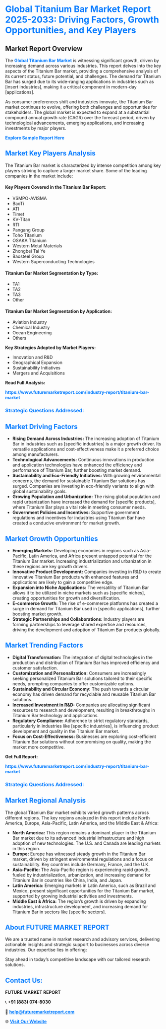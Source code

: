 <h1 style="color: #007BFF;">Global Titanium Bar Market Report 2025-2033: Driving Factors, Growth Opportunities, and Key Players</h1>

<section id="overview">
<h2>Market Report Overview</h2>
<p>The <a href="https://www.futuremarketreport.com/industry-report/titanium-bar-market" style="color: #007BFF; text-decoration: none;"><strong>Global Titanium Bar Market</strong></a> is witnessing significant growth, driven by increasing demand across various industries. This report delves into the key aspects of the Titanium Bar market, providing a comprehensive analysis of its current status, future potential, and challenges. The demand for Titanium Bar has surged due to its wide-ranging applications in industries such as [insert industries], making it a critical component in modern-day [applications].</p>
<p>As consumer preferences shift and industries innovate, the Titanium Bar market continues to evolve, offering both challenges and opportunities for stakeholders. The global market is expected to expand at a substantial compound annual growth rate (CAGR) over the forecast period, driven by technological advancements, emerging applications, and increasing investments by major players.</p>
</section>

<section id="overview">
<p><a href="https://www.futuremarketreport.com/request-sample/reportId=114862" style="color: #007BFF; text-decoration: none;"><strong>Explore Sample Report Here</strong></a></p>
</section>

<section id="key-players">
<h2 style="color: #007BFF;">Market Key Players Analysis</h2>
<p>The Titanium Bar market is characterized by intense competition among key players striving to capture a larger market share. Some of the leading companies in the market include:</p>
<h4>Key Players Covered in the Titanium Bar Report:</h4>
<ul><li>VSMPO-AVISMA</li><li>BaoTi</li><li>ATI</li><li>Timet</li><li>KV-Titan</li><li>RTI</li><li>Pangang Group</li><li>Toho Titanium</li><li>OSAKA Titanium</li><li>Western Metal Materials</li><li>Zhongbei Tai Ye</li><li>Baosteel Group</li><li>Western Superconducting Technologies</li></ul>
<h4>Titanium Bar Market Segmentation by Type:</h4>
<ul><li>TA1</li><li>TA2</li><li>TA3</li><li>Other</li></ul>

<h4>Titanium Bar Market Segmentation by Application:</h4>
<ul><li>Aviation Industry</li><li>Chemical Industry</li><li>Ocean Engineering</li><li>Others</li></ul>
<p><strong>Key Strategies Adopted by Market Players:</strong></p>
<ul>
<li>Innovation and R&D</li>
<li>Geographical Expansion</li>
<li>Sustainability Initiatives</li>
<li>Mergers and Acquisitions</li>
</ul>
</section>

<section>
<p><strong>Read Full Analysis: </strong></p><a href="https://www.futuremarketreport.com/industry-report/titanium-bar-market" style="color: #007BFF; text-decoration: none;"><strong>https://www.futuremarketreport.com/industry-report/titanium-bar-market</strong></a>
<h3 style="color: #007BFF;">Strategic Questions Addressed:</h3>
</section>

<section id="driving-factors">
<h2 style="color: #007BFF;">Market Driving Factors</h2>
<ul>
<li><strong>Rising Demand Across Industries:</strong> The increasing adoption of Titanium Bar in industries such as [specific industries] is a major growth driver. Its versatile applications and cost-effectiveness make it a preferred choice among manufacturers.</li>
<li><strong>Technological Advancements:</strong> Continuous innovations in production and application technologies have enhanced the efficiency and performance of Titanium Bar, further boosting market demand.</li>
<li><strong>Sustainability and Eco-Friendly Initiatives:</strong> With growing environmental concerns, the demand for sustainable Titanium Bar solutions has surged. Companies are investing in eco-friendly variants to align with global sustainability goals.</li>
<li><strong>Growing Population and Urbanization:</strong> The rising global population and rapid urbanization have increased the demand for [specific products], where Titanium Bar plays a vital role in meeting consumer needs.</li>
<li><strong>Government Policies and Incentives:</strong> Supportive government regulations and incentives for industries using Titanium Bar have created a conducive environment for market growth.</li>
</ul>
</section>

<section id="growth-opportunities">
<h2 style="color: #007BFF;">Market Growth Opportunities</h2>
<ul>
<li><strong>Emerging Markets:</strong> Developing economies in regions such as Asia-Pacific, Latin America, and Africa present untapped potential for the Titanium Bar market. Increasing industrialization and urbanization in these regions are key growth drivers.</li>
<li><strong>Innovative Product Development:</strong> Companies investing in R&D to create innovative Titanium Bar products with enhanced features and applications are likely to gain a competitive edge.</li>
<li><strong>Expansion into Niche Applications:</strong> The versatility of Titanium Bar allows it to be utilized in niche markets such as [specific niches], creating opportunities for growth and diversification.</li>
<li><strong>E-commerce Growth:</strong> The rise of e-commerce platforms has created a surge in demand for Titanium Bar used in [specific applications], further boosting market growth.</li>
<li><strong>Strategic Partnerships and Collaborations:</strong> Industry players are forming partnerships to leverage shared expertise and resources, driving the development and adoption of Titanium Bar products globally.</li>
</ul>
</section>

<section id="trending-factors">
<h2 style="color: #007BFF;">Market Trending Factors</h2>
<ul>
<li><strong>Digital Transformation:</strong> The integration of digital technologies in the production and distribution of Titanium Bar has improved efficiency and customer satisfaction.</li>
<li><strong>Customization and Personalization:</strong> Consumers are increasingly seeking personalized Titanium Bar solutions tailored to their specific needs, prompting companies to offer customizable options.</li>
<li><strong>Sustainability and Circular Economy:</strong> The push towards a circular economy has driven demand for recyclable and reusable Titanium Bar solutions.</li>
<li><strong>Increased Investment in R&D:</strong> Companies are allocating significant resources to research and development, resulting in breakthroughs in Titanium Bar technology and applications.</li>
<li><strong>Regulatory Compliance:</strong> Adherence to strict regulatory standards, particularly in industries like [specific industries], is influencing product development and quality in the Titanium Bar market.</li>
<li><strong>Focus on Cost-Effectiveness:</strong> Businesses are exploring cost-efficient Titanium Bar solutions without compromising on quality, making the market more competitive.</li>
</ul>
</section>

<section>
<p><strong>Get Full Report: </strong></p><a href="https://www.futuremarketreport.com/industry-report/titanium-bar-market" style="color: #007BFF; text-decoration: none;"><strong>https://www.futuremarketreport.com/industry-report/titanium-bar-market</strong></a>
<h3 style="color: #007BFF;">Strategic Questions Addressed:</h3>
</section>


<section id="regional-analysis">
<h2 style="color: #007BFF;">Market Regional Analysis</h2>
<p>The global Titanium Bar market exhibits varied growth patterns across different regions. The key regions analyzed in this report include North America, Europe, Asia-Pacific, Latin America, and the Middle East & Africa:</p>
<ul>
<li><strong>North America:</strong> This region remains a dominant player in the Titanium Bar market due to its advanced industrial infrastructure and high adoption of new technologies. The U.S. and Canada are leading markets in this region.</li>
<li><strong>Europe:</strong> Europe has witnessed steady growth in the Titanium Bar market, driven by stringent environmental regulations and a focus on sustainability. Key countries include Germany, France, and the U.K.</li>
<li><strong>Asia-Pacific:</strong> The Asia-Pacific region is experiencing rapid growth, fueled by industrialization, urbanization, and increasing demand for Titanium Bar in countries like China, India, and Japan.</li>
<li><strong>Latin America:</strong> Emerging markets in Latin America, such as Brazil and Mexico, present significant opportunities for the Titanium Bar market, supported by growing industrial activities and investments.</li>
<li><strong>Middle East & Africa:</strong> The region’s growth is driven by expanding industries, infrastructure development, and increasing demand for Titanium Bar in sectors like [specific sectors].</li>
</ul>
</section>

<footer>
<h2 style="color: #007BFF;">About FUTURE MARKET REPORT</h2>
<p>We are a trusted name in market research and advisory services, delivering actionable insights and strategic support to businesses across diverse industries. Our expertise lies in offering:</p>

<p>Stay ahead in today’s competitive landscape with our tailored research solutions.</p>

<h2 style="color: #007BFF;">Contact Us:</h2>
<p><strong>FUTURE MARKET REPORT</strong></p>
<p>📞 <strong>+91 (883) 074-8030</strong></p>
<p>📧 <strong><a href="mailto:help@futuremarketreport.com" style="color: #007BFF;">help@futuremarketreport.com</a></strong></p>
<p>🌐 <strong><a href="https://www.futuremarketreport.com/" style="color: #007BFF;">Visit Our Website</a></strong></p>
</footer>